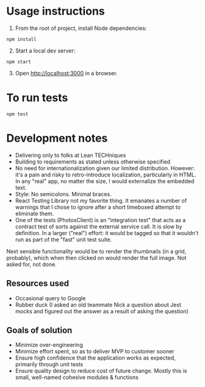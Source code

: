# Usage instructions

1. From the root of project, install Node dependencies:

 `npm install`

2. Start a local dev server:

  `npm start`

3. Open [http://localhost:3000](http://localhost:3000) in a browser.

# To run tests

  `npm test`

# Development notes

- Delivering only to folks at Lean TECHniques
- Building to requirements as stated unless otherwise specified
- No need for internationalization given our limited distribution. However: it's a pain and risky to retro-introduce localization, particularly in HTML. In any "real" app, no matter the size, I would externalize the embedded text.
- Style: No semicolons. Minimal braces.
- React Testing Library not my favorite thing. It emanates a number of warnings that I chose to ignore after a short timeboxed attempt to eliminate them.
- One of the tests (PhotosClient) is an "integration test" that acts as a contract test of sorts against the external service call. It is slow by definition. In a larger ("real") effort: it would be tagged so that it wouldn't run as part of the "fast" unit test suite.

Next sensible functionality would be to render the thumbnails (in a grid, probably), which when then clicked on would render the full image. Not asked for, not done.

## Resources used

- Occasional query to Google
- Rubber duck (I asked an old teammate Nick a question about Jest mocks and figured out the answer as a result of asking the question)

## Goals of solution

- Minimize over-engineering
- Minimize effort spent, so as to deliver MVP to customer sooner
- Ensure high confidence that the application works as expected, primarily through unit tests
- Ensure quality design to reduce cost of future change. Mostly this is small, well-named cohesive modules & functions

